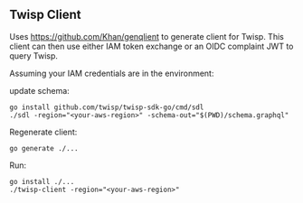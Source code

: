 Twisp Client
------------

Uses https://github.com/Khan/genqlient to generate client for Twisp.  This client can then use either IAM token exchange or an OIDC complaint JWT to query Twisp.

Assuming your IAM credentials are in the environment:

update schema:
```
go install github.com/twisp/twisp-sdk-go/cmd/sdl
./sdl -region="<your-aws-region>" -schema-out="$(PWD)/schema.graphql"
```

Regenerate client:
```
go generate ./...
```

Run:
```
go install ./...
./twisp-client -region="<your-aws-region>"
```
